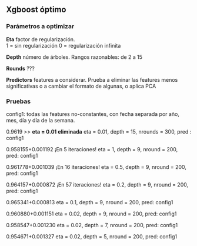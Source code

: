 ## Xgboost óptimo

### Parámetros a optimizar

**Eta** factor de regularización.  
1 = sin regularización 
0 = regularización infinita

**Depth** número de árboles.
Rangos razonables: de 2 a 15

**Rounds** ???

**Predictors** features a considerar.
Prueba a eliminar las features menos significativas o a cambiar el formato de algunas, o aplica PCA

### Pruebas
config1: todas las features no-constantes, con fecha separada por año, mes, día y día de la semana.
 
0.9619 >> **eta = 0.01 eliminada** 
eta = 0.01, depth = 15, nrounds = 300, pred : config1

0.958155+0.001192  ¡En 5 iteraciones!
eta = 1, depth = 9, nround = 200, pred: config1

0.961778+0.001039  ¡En 16 iteraciones!
eta = 0.5, depth = 9, nround = 200, pred: config1

0.964157+0.000872  ¡En 57 iteraciones!
eta = 0.2, depth = 9, nround = 200, pred: config1

0.965341+0.000813
eta = 0.1, depth = 9, nround = 200, pred: config1

0.960880+0.001151
eta = 0.02, depth = 9, nround = 200, pred: config1

0.958547+0.001230
eta = 0.02, depth = 7, nround = 200, pred: config1

0.954671+0.001327
eta = 0.02, depth = 5, nround = 200, pred: config1

